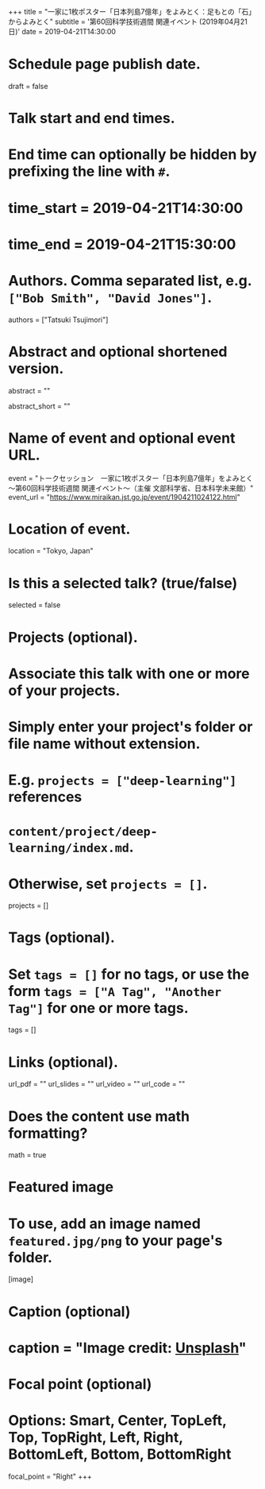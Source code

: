 +++
title = "一家に1枚ポスター「日本列島7億年」をよみとく：足もとの「石」からよみとく"
subtitle = '第60回科学技術週間 関連イベント (2019年04月21日)'
date = 2019-04-21T14:30:00

# Schedule page publish date.
draft = false

# Talk start and end times.
#   End time can optionally be hidden by prefixing the line with `#`.
# time_start = 2019-04-21T14:30:00
# time_end = 2019-04-21T15:30:00

# Authors. Comma separated list, e.g. `["Bob Smith", "David Jones"]`.
authors = ["Tatsuki Tsujimori"]

# Abstract and optional shortened version.
abstract = ""

abstract_short = ""

# Name of event and optional event URL.
event = "トークセッション　一家に1枚ポスター「日本列島7億年」をよみとく ～第60回科学技術週間 関連イベント～（主催 文部科学省、日本科学未来館）"
event_url = "https://www.miraikan.jst.go.jp/event/1904211024122.html"

# Location of event.
location = "Tokyo, Japan"

# Is this a selected talk? (true/false)
selected = false

# Projects (optional).
#   Associate this talk with one or more of your projects.
#   Simply enter your project's folder or file name without extension.
#   E.g. `projects = ["deep-learning"]` references 
#   `content/project/deep-learning/index.md`.
#   Otherwise, set `projects = []`.
projects = []

# Tags (optional).
#   Set `tags = []` for no tags, or use the form `tags = ["A Tag", "Another Tag"]` for one or more tags.
tags = []

# Links (optional).
url_pdf = ""
url_slides = ""
url_video = ""
url_code = ""

# Does the content use math formatting?
math = true

# Featured image
# To use, add an image named `featured.jpg/png` to your page's folder. 
[image]
  # Caption (optional)
#  caption = "Image credit: [**Unsplash**](https://unsplash.com/photos/bzdhc5b3Bxs)"

  # Focal point (optional)
  # Options: Smart, Center, TopLeft, Top, TopRight, Left, Right, BottomLeft, Bottom, BottomRight
  focal_point = "Right"
+++
